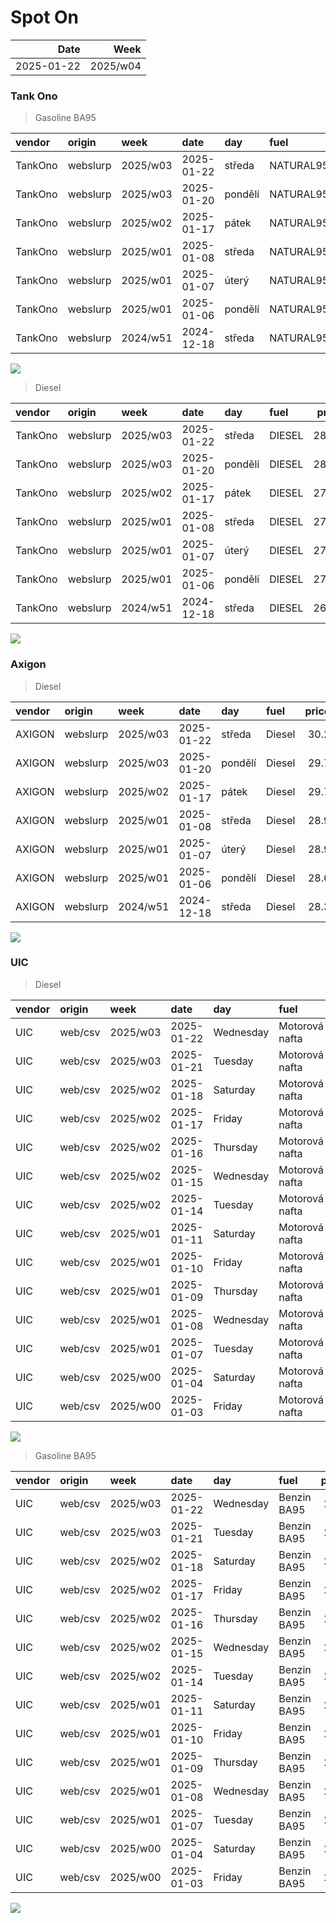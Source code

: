 Spot On
================

|       Date |     Week |
|-----------:|---------:|
| 2025-01-22 | 2025/w04 |

### Tank Ono

> Gasoline BA95

| vendor  | origin   | week     | date       | day     | fuel      | price | PriceVAT |
|:--------|:---------|:---------|:-----------|:--------|:----------|------:|---------:|
| TankOno | webslurp | 2025/w03 | 2025-01-22 | středa  | NATURAL95 | 28.84 |     34.9 |
| TankOno | webslurp | 2025/w03 | 2025-01-20 | pondělí | NATURAL95 | 28.84 |     34.9 |
| TankOno | webslurp | 2025/w02 | 2025-01-17 | pátek   | NATURAL95 | 28.51 |     34.5 |
| TankOno | webslurp | 2025/w01 | 2025-01-08 | středa  | NATURAL95 | 28.02 |     33.9 |
| TankOno | webslurp | 2025/w01 | 2025-01-07 | úterý   | NATURAL95 | 28.02 |     33.9 |
| TankOno | webslurp | 2025/w01 | 2025-01-06 | pondělí | NATURAL95 | 28.02 |     33.9 |
| TankOno | webslurp | 2024/w51 | 2024-12-18 | středa  | NATURAL95 | 27.69 |     33.5 |

<img src="SpotOn_files/figure-gfm/tono-ba95-1.png" style="display: block; margin: auto auto auto 0;" />

> Diesel

| vendor  | origin   | week     | date       | day     | fuel   | price | PriceVAT |
|:--------|:---------|:---------|:-----------|:--------|:-------|------:|---------:|
| TankOno | webslurp | 2025/w03 | 2025-01-22 | středa  | DIESEL | 28.02 |     33.9 |
| TankOno | webslurp | 2025/w03 | 2025-01-20 | pondělí | DIESEL | 28.02 |     33.9 |
| TankOno | webslurp | 2025/w02 | 2025-01-17 | pátek   | DIESEL | 27.69 |     33.5 |
| TankOno | webslurp | 2025/w01 | 2025-01-08 | středa  | DIESEL | 27.19 |     32.9 |
| TankOno | webslurp | 2025/w01 | 2025-01-07 | úterý   | DIESEL | 27.19 |     32.9 |
| TankOno | webslurp | 2025/w01 | 2025-01-06 | pondělí | DIESEL | 27.19 |     32.9 |
| TankOno | webslurp | 2024/w51 | 2024-12-18 | středa  | DIESEL | 26.86 |     32.5 |

<img src="SpotOn_files/figure-gfm/tono-diesel-1.png" style="display: block; margin: auto auto auto 0;" />

### Axigon

> Diesel

| vendor | origin   | week     | date       | day     | fuel   | price | PriceVAT |
|:-------|:---------|:---------|:-----------|:--------|:-------|------:|---------:|
| AXIGON | webslurp | 2025/w03 | 2025-01-22 | středa  | Diesel |  30.2 |     36.5 |
| AXIGON | webslurp | 2025/w03 | 2025-01-20 | pondělí | Diesel |  29.7 |     35.9 |
| AXIGON | webslurp | 2025/w02 | 2025-01-17 | pátek   | Diesel |  29.7 |     35.9 |
| AXIGON | webslurp | 2025/w01 | 2025-01-08 | středa  | Diesel |  28.9 |     35.0 |
| AXIGON | webslurp | 2025/w01 | 2025-01-07 | úterý   | Diesel |  28.9 |     35.0 |
| AXIGON | webslurp | 2025/w01 | 2025-01-06 | pondělí | Diesel |  28.6 |     34.6 |
| AXIGON | webslurp | 2024/w51 | 2024-12-18 | středa  | Diesel |  28.3 |     34.3 |

<img src="SpotOn_files/figure-gfm/axigon-diesel-1.png" style="display: block; margin: auto auto auto 0;" />

### UIC

> Diesel

| vendor | origin  | week     | date       | day       | fuel           | price | priceVAT |
|:-------|:--------|:---------|:-----------|:----------|:---------------|------:|---------:|
| UIC    | web/csv | 2025/w03 | 2025-01-22 | Wednesday | Motorová nafta |  28.2 |     34.1 |
| UIC    | web/csv | 2025/w03 | 2025-01-21 | Tuesday   | Motorová nafta |  28.5 |     34.5 |
| UIC    | web/csv | 2025/w02 | 2025-01-18 | Saturday  | Motorová nafta |  28.7 |     34.7 |
| UIC    | web/csv | 2025/w02 | 2025-01-17 | Friday    | Motorová nafta |  28.5 |     34.5 |
| UIC    | web/csv | 2025/w02 | 2025-01-16 | Thursday  | Motorová nafta |  28.3 |     34.2 |
| UIC    | web/csv | 2025/w02 | 2025-01-15 | Wednesday | Motorová nafta |  28.1 |     34.0 |
| UIC    | web/csv | 2025/w02 | 2025-01-14 | Tuesday   | Motorová nafta |  27.8 |     33.6 |
| UIC    | web/csv | 2025/w01 | 2025-01-11 | Saturday  | Motorová nafta |  27.6 |     33.4 |
| UIC    | web/csv | 2025/w01 | 2025-01-10 | Friday    | Motorová nafta |  27.5 |     33.3 |
| UIC    | web/csv | 2025/w01 | 2025-01-09 | Thursday  | Motorová nafta |  27.4 |     33.2 |
| UIC    | web/csv | 2025/w01 | 2025-01-08 | Wednesday | Motorová nafta |  27.4 |     33.2 |
| UIC    | web/csv | 2025/w01 | 2025-01-07 | Tuesday   | Motorová nafta |  27.4 |     33.2 |
| UIC    | web/csv | 2025/w00 | 2025-01-04 | Saturday  | Motorová nafta |  27.4 |     33.2 |
| UIC    | web/csv | 2025/w00 | 2025-01-03 | Friday    | Motorová nafta |  27.4 |     33.2 |

<img src="SpotOn_files/figure-gfm/uic-diesel-1.png" style="display: block; margin: auto auto auto 0;" />

> Gasoline BA95

| vendor | origin  | week     | date       | day       | fuel        | price | priceVAT |
|:-------|:--------|:---------|:-----------|:----------|:------------|------:|---------:|
| UIC    | web/csv | 2025/w03 | 2025-01-22 | Wednesday | Benzin BA95 |  28.8 |     34.8 |
| UIC    | web/csv | 2025/w03 | 2025-01-21 | Tuesday   | Benzin BA95 |  28.8 |     34.8 |
| UIC    | web/csv | 2025/w02 | 2025-01-18 | Saturday  | Benzin BA95 |  28.9 |     35.0 |
| UIC    | web/csv | 2025/w02 | 2025-01-17 | Friday    | Benzin BA95 |  28.8 |     34.8 |
| UIC    | web/csv | 2025/w02 | 2025-01-16 | Thursday  | Benzin BA95 |  28.8 |     34.8 |
| UIC    | web/csv | 2025/w02 | 2025-01-15 | Wednesday | Benzin BA95 |  28.7 |     34.7 |
| UIC    | web/csv | 2025/w02 | 2025-01-14 | Tuesday   | Benzin BA95 |  28.6 |     34.6 |
| UIC    | web/csv | 2025/w01 | 2025-01-11 | Saturday  | Benzin BA95 |  28.5 |     34.5 |
| UIC    | web/csv | 2025/w01 | 2025-01-10 | Friday    | Benzin BA95 |  28.4 |     34.4 |
| UIC    | web/csv | 2025/w01 | 2025-01-09 | Thursday  | Benzin BA95 |  28.4 |     34.4 |
| UIC    | web/csv | 2025/w01 | 2025-01-08 | Wednesday | Benzin BA95 |  28.4 |     34.4 |
| UIC    | web/csv | 2025/w01 | 2025-01-07 | Tuesday   | Benzin BA95 |  28.4 |     34.4 |
| UIC    | web/csv | 2025/w00 | 2025-01-04 | Saturday  | Benzin BA95 |  28.3 |     34.2 |
| UIC    | web/csv | 2025/w00 | 2025-01-03 | Friday    | Benzin BA95 |  28.3 |     34.2 |

<img src="SpotOn_files/figure-gfm/uic-ba95-1.png" style="display: block; margin: auto auto auto 0;" />
